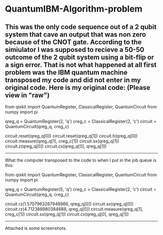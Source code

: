 # QuantumIBM-Algorithm-problem

This was the only code sequence out of a 2 qubit system that cave an output that was non zero because of the CNOT gate.  According to the simiulator I was supposed to recieve a 50-50 outcome of the 2 qubit system using a bit-flip or a sign error.  That is not what happened at all first problem was the IBM quantum machine transposed my code and did not enter in my original code.  Here is my original code:  (Please view in "raw")
--------------------------------
from qiskit import QuantumRegister, ClassicalRegister, QuantumCircuit
from numpy import pi

qreg_q = QuantumRegister(2, 'q')
creg_c = ClassicalRegister(2, 'c')
circuit = QuantumCircuit(qreg_q, creg_c)

circuit.reset(qreg_q[0])
circuit.reset(qreg_q[1])
circuit.h(qreg_q[0])
circuit.measure(qreg_q[1], creg_c[1])
circuit.sx(qreg_q[1])
circuit.z(qreg_q[0])
circuit.cx(qreg_q[0], qreg_q[1])

----------------------------------
What the computer transposed to the code to when I put in the job queue is this:

from qiskit import QuantumRegister, ClassicalRegister, QuantumCircuit
from numpy import pi

qreg_q = QuantumRegister(5, 'q')
creg_c = ClassicalRegister(2, 'c')
circuit = QuantumCircuit(qreg_q, creg_c)

circuit.rz(1.5707963267948966, qreg_q[0])
circuit.sx(qreg_q[0])
circuit.rz(4.712388980384688, qreg_q[0])
circuit.measure(qreg_q[1], creg_c[1])
circuit.sx(qreg_q[1])
circuit.cx(qreg_q[0], qreg_q[1])


-----------------------------------------

Attached is some screenshots.
